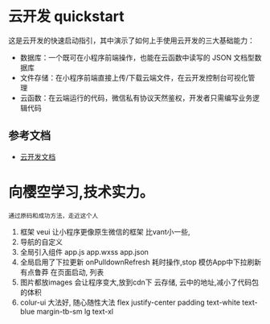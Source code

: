 # 云开发 quickstart

这是云开发的快速启动指引，其中演示了如何上手使用云开发的三大基础能力：

- 数据库：一个既可在小程序前端操作，也能在云函数中读写的 JSON 文档型数据库
- 文件存储：在小程序前端直接上传/下载云端文件，在云开发控制台可视化管理
- 云函数：在云端运行的代码，微信私有协议天然鉴权，开发者只需编写业务逻辑代码

## 参考文档

- [云开发文档](https://developers.weixin.qq.com/miniprogram/dev/wxcloud/basis/getting-started.html)



# 向樱空学习,技术实力。
    通过原码和成功方法，走近这个人
1. 框架
    veui 让小程序更像原生微信的框架
    比vant小一些,
2. 导航的自定义
3. 全局引入组件
    app.js app.wxss app.json
4. 全局启用了下拉更新 onPulldownRefresh 耗时操作,stop 模仿App中下拉刷新
    有点鲁莽 在页面启动, 列表
5. 图片都放images 会让程序变大,放到cdn下
    云存储, 云中的地址,减小了代码包的体积
6. colur-ui 大法好, 随心随性大法
    flex justify-center padding
    text-white text-blue
    margin-tb-sm lg text-xl

